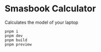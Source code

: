 # Smasbook Calculator

Calculates the model of your laptop

```shell
pnpm i
pnpm dev
pnpm build
pnpm preview
```
